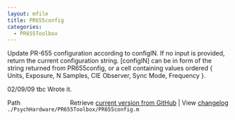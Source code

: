 ```yaml
---
layout: mfile
title: PR655config
categories:
  - PR655Toolbox
---
```


Update PR\-655 configuration according to configIN. If no input is provided, return the current
configuration string.
  \[configIN\] can be in form of the string returned from PR655config, or a cell containing values
  ordered \{ Units, Exposure, N Samples, CIE Observer, Sync Mode, Frequency \}.

02/09/09    tbc   Wrote it.



<div class="code_header" style="text-align:right;">
  <span style="float:left;">Path&nbsp;&nbsp;</span> <span class="counter">Retrieve <a href=
  "https://raw.github.com/Psychtoolbox-3/Psychtoolbox-3/beta/./PsychHardware/PR655Toolbox/PR655config.m">current version from GitHub</a> | View <a href=
  "https://github.com/Psychtoolbox-3/Psychtoolbox-3/commits/beta/./PsychHardware/PR655Toolbox/PR655config.m">changelog</a></span>
</div>
<div class="code">
  <code>./PsychHardware/PR655Toolbox/PR655config.m</code>
</div>
